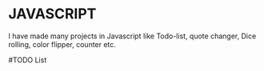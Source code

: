 # JAVASCRIPT
I have made many projects in Javascript like Todo-list, quote changer, Dice rolling, color flipper, counter etc.

#TODO List
